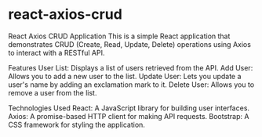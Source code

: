 # react-axios-crud
React Axios CRUD Application
This is a simple React application that demonstrates CRUD (Create, Read, Update, Delete) operations using Axios to interact with a RESTful API.

Features
User List: Displays a list of users retrieved from the API.
Add User: Allows you to add a new user to the list.
Update User: Lets you update a user's name by adding an exclamation mark to it.
Delete User: Allows you to remove a user from the list.

Technologies Used
React: A JavaScript library for building user interfaces.
Axios: A promise-based HTTP client for making API requests.
Bootstrap: A CSS framework for styling the application.
